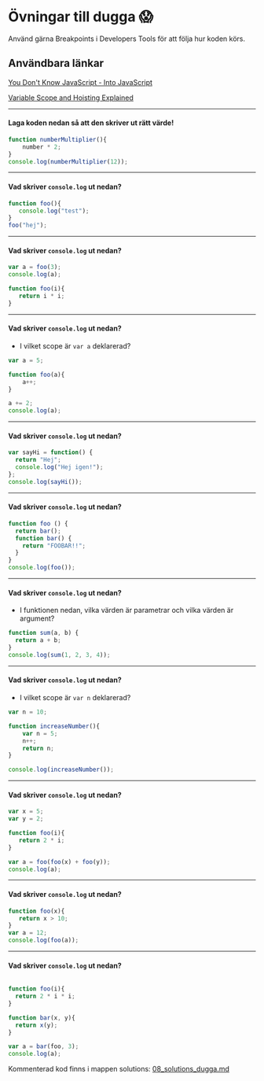 # Övningar till dugga :scream:

Använd gärna Breakpoints i Developers Tools för att följa hur koden körs.

## Användbara länkar
[You Don't Know JavaScript - Into JavaScript](https://github.com/getify/You-Dont-Know-JS/blob/master/up%20%26%20going/ch2.md)

[Variable Scope and Hoisting Explained](http://javascriptissexy.com/javascript-variable-scope-and-hoisting-explained/)

---

#### Laga koden nedan så att den skriver ut rätt värde!

```javascript
function numberMultiplier(){
	number * 2;
}
console.log(numberMultiplier(12));
```

---

#### Vad skriver `console.log` ut nedan?

```javascript
function foo(){
   console.log("test");
}
foo("hej");

```

---

#### Vad skriver `console.log` ut nedan?

```javascript
var a = foo(3);
console.log(a);

function foo(i){
   return i * i;
}

```

---

#### Vad skriver `console.log` ut nedan?
  * I vilket scope är `var a` deklarerad?

```javascript
var a = 5;

function foo(a){
    a++;
}

a += 2;
console.log(a);

```

---

#### Vad skriver `console.log` ut nedan?

```javascript
var sayHi = function() {
  return "Hej";
  console.log("Hej igen!");
};
console.log(sayHi());
```

---

#### Vad skriver `console.log` ut nedan?

```javascript
function foo () {
  return bar();
  function bar() {
    return "FOOBAR!!";
  }
}
console.log(foo());
```

---

#### Vad skriver `console.log` ut nedan?

* I funktionen nedan, vilka värden är parametrar och vilka värden är argument?

```javascript
function sum(a, b) {
  return a + b;
}
console.log(sum(1, 2, 3, 4));

```

---

#### Vad skriver `console.log` ut nedan?
  * I vilket scope är `var n` deklarerad?

```javascript
var n = 10;

function increaseNumber(){
    var n = 5;
    n++;
    return n;
}

console.log(increaseNumber());

```

---

#### Vad skriver `console.log` ut nedan?

```javascript
var x = 5;
var y = 2;

function foo(i){
   return 2 * i;
}

var a = foo(foo(x) + foo(y));
console.log(a);

```

--- 

#### Vad skriver `console.log` ut nedan?

```javascript
function foo(x){
   return x > 10;
}
var a = 12;
console.log(foo(a));

```

---

#### Vad skriver `console.log` ut nedan?

```javascript

function foo(i){
  return 2 * i * i;
}

function bar(x, y){
  return x(y);
}

var a = bar(foo, 3);
console.log(a);

```


Kommenterad kod finns i mappen solutions: [08_solutions_dugga.md](https://github.com/FEND16/javascript1/blob/master/solutions/08_solutions_dugga.md)
